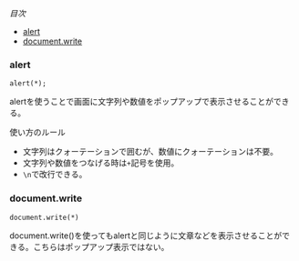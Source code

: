 *目次*
* [alert](#alert)
* [document.write](#document.write)

### alert

```
alert(*);
```

alertを使うことで画面に文字列や数値をポップアップで表示させることができる。

使い方のルール
* 文字列はクォーテーションで囲むが、数値にクォーテーションは不要。
* 文字列や数値をつなげる時は`+`記号を使用。
* `\n`で改行できる。

### document.write

```
document.write(*)
```
document.write()を使ってもalertと同じように文章などを表示させることができる。こちらはポップアップ表示ではない。
